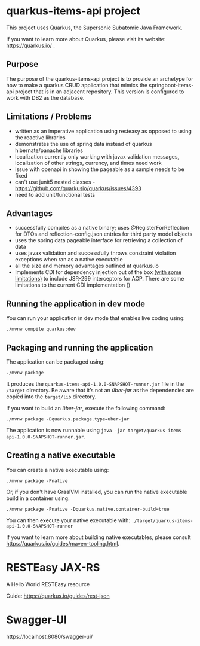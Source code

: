 # quarkus-items-api project

This project uses Quarkus, the Supersonic Subatomic Java Framework.

If you want to learn more about Quarkus, please visit its website: https://quarkus.io/ .

## Purpose

The purpose of the quarkus-items-api project is to provide an archetype for how to make a quarkus CRUD application that mimics the springboot-items-api project that is in an adjacent repository.  This version is configured to work with DB2 as the database.

## Limitations / Problems

- written as an imperative application using resteasy as opposed to using the reactive libraries
- demonstrates the use of spring data instead of quarkus hibernate/panache libraries
- localization currently only working with javax validation messages, localization of other strings, currency, and times need work
- issue with openapi in showing the pageable as a sample needs to be fixed
- can't use junit5 nested classes - https://github.com/quarkusio/quarkus/issues/4393
- need to add unit/functional tests

## Advantages
- successfully compiles as a native binary; uses @RegisterForReflection for DTOs and reflection-config.json entries for third party model objects
- uses the spring data pageable interface for retrieving a collection of data
- uses javax validation and successfully throws constraint violation exceptions when ran as a native executable
- all the size and memory advantages outlined at quarkus.io
- Implements CDI for dependency injection out of the box [(with some limitations)](https://quarkus.io/guides/cdi-reference#limitations) to include JSR-299 interceptors for AOP.  There are some limitations to the current CDI implementation ()

## Running the application in dev mode

You can run your application in dev mode that enables live coding using:
```shell script
./mvnw compile quarkus:dev
```

## Packaging and running the application

The application can be packaged using:
```shell script
./mvnw package
```
It produces the `quarkus-items-api-1.0.0-SNAPSHOT-runner.jar` file in the `/target` directory.
Be aware that it’s not an _über-jar_ as the dependencies are copied into the `target/lib` directory.

If you want to build an _über-jar_, execute the following command:
```shell script
./mvnw package -Dquarkus.package.type=uber-jar
```

The application is now runnable using `java -jar target/quarkus-items-api-1.0.0-SNAPSHOT-runner.jar`.

## Creating a native executable

You can create a native executable using: 
```shell script
./mvnw package -Pnative
```

Or, if you don't have GraalVM installed, you can run the native executable build in a container using: 
```shell script
./mvnw package -Pnative -Dquarkus.native.container-build=true
```

You can then execute your native executable with: `./target/quarkus-items-api-1.0.0-SNAPSHOT-runner`

If you want to learn more about building native executables, please consult https://quarkus.io/guides/maven-tooling.html.

# RESTEasy JAX-RS

<p>A Hello World RESTEasy resource</p>

Guide: https://quarkus.io/guides/rest-json

# Swagger-UI

https://localhost:8080/swagger-ui/
